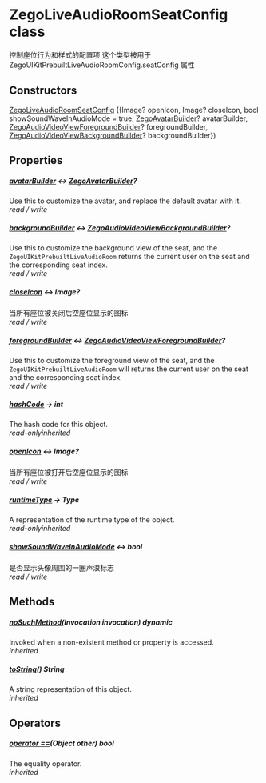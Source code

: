 


# ZegoLiveAudioRoomSeatConfig class









<p>控制座位行为和样式的配置项
这个类型被用于 ZegoUIKitPrebuiltLiveAudioRoomConfig.seatConfig 属性</p>




## Constructors

[ZegoLiveAudioRoomSeatConfig](../zego_uikit_prebuilt_live_audio_room/ZegoLiveAudioRoomSeatConfig/ZegoLiveAudioRoomSeatConfig.md) ({Image? openIcon, Image? closeIcon, bool showSoundWaveInAudioMode = true, [ZegoAvatarBuilder](../zego_uikit_prebuilt_live_audio_room/ZegoAvatarBuilder.md)? avatarBuilder, [ZegoAudioVideoViewForegroundBuilder](../zego_uikit_prebuilt_live_audio_room/ZegoAudioVideoViewForegroundBuilder.md)? foregroundBuilder, [ZegoAudioVideoViewBackgroundBuilder](../zego_uikit_prebuilt_live_audio_room/ZegoAudioVideoViewBackgroundBuilder.md)? backgroundBuilder})

   


## Properties

##### [avatarBuilder](../zego_uikit_prebuilt_live_audio_room/ZegoLiveAudioRoomSeatConfig/avatarBuilder.md) &#8596; [ZegoAvatarBuilder](../zego_uikit_prebuilt_live_audio_room/ZegoAvatarBuilder.md)?



Use this to customize the avatar, and replace the default avatar with it.  
_<span class="feature">read / write</span>_



##### [backgroundBuilder](../zego_uikit_prebuilt_live_audio_room/ZegoLiveAudioRoomSeatConfig/backgroundBuilder.md) &#8596; [ZegoAudioVideoViewBackgroundBuilder](../zego_uikit_prebuilt_live_audio_room/ZegoAudioVideoViewBackgroundBuilder.md)?



Use this to customize the background view of the seat, and the <code>ZegoUIKitPrebuiltLiveAudioRoom</code> returns the current user on the seat and the corresponding seat index.  
_<span class="feature">read / write</span>_



##### [closeIcon](../zego_uikit_prebuilt_live_audio_room/ZegoLiveAudioRoomSeatConfig/closeIcon.md) &#8596; Image?



当所有座位被关闭后空座位显示的图标  
_<span class="feature">read / write</span>_



##### [foregroundBuilder](../zego_uikit_prebuilt_live_audio_room/ZegoLiveAudioRoomSeatConfig/foregroundBuilder.md) &#8596; [ZegoAudioVideoViewForegroundBuilder](../zego_uikit_prebuilt_live_audio_room/ZegoAudioVideoViewForegroundBuilder.md)?



Use this to customize the foreground view of the seat, and the <code>ZegoUIKitPrebuiltLiveAudioRoom</code> will returns the current user on the seat and the corresponding seat index.  
_<span class="feature">read / write</span>_



##### [hashCode](../zego_uikit_prebuilt_live_audio_room/ZegoLiveAudioRoomSeatConfig/hashCode.md) &#8594; int



The hash code for this object.  
_<span class="feature">read-only</span><span class="feature">inherited</span>_



##### [openIcon](../zego_uikit_prebuilt_live_audio_room/ZegoLiveAudioRoomSeatConfig/openIcon.md) &#8596; Image?



当所有座位被打开后空座位显示的图标  
_<span class="feature">read / write</span>_



##### [runtimeType](../zego_uikit_prebuilt_live_audio_room/ZegoLiveAudioRoomSeatConfig/runtimeType.md) &#8594; Type



A representation of the runtime type of the object.  
_<span class="feature">read-only</span><span class="feature">inherited</span>_



##### [showSoundWaveInAudioMode](../zego_uikit_prebuilt_live_audio_room/ZegoLiveAudioRoomSeatConfig/showSoundWaveInAudioMode.md) &#8596; bool



是否显示头像周围的一圈声浪标志  
_<span class="feature">read / write</span>_





## Methods

##### [noSuchMethod](../zego_uikit_prebuilt_live_audio_room/ZegoLiveAudioRoomSeatConfig/noSuchMethod.md)(Invocation invocation) dynamic



Invoked when a non-existent method or property is accessed.  
_<span class="feature">inherited</span>_



##### [toString](../zego_uikit_prebuilt_live_audio_room/ZegoLiveAudioRoomSeatConfig/toString.md)() String



A string representation of this object.  
_<span class="feature">inherited</span>_





## Operators

##### [operator ==](../zego_uikit_prebuilt_live_audio_room/ZegoLiveAudioRoomSeatConfig/operator_equals.md)(Object other) bool



The equality operator.  
_<span class="feature">inherited</span>_















